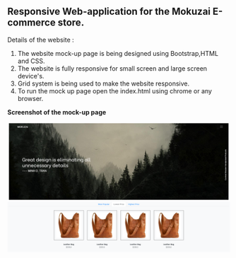 ## Responsive Web-application for the Mokuzai E-commerce store.

Details of the website :
1. The website mock-up page is being designed using Bootstrap,HTML and CSS.
2. The website is fully responsive for small screen and large screen device's.
3. Grid system is being used to make the website responsive.
4. To run the mock up page open the index.html using chrome or any browser.

**Screenshot of the mock-up page**

![](Capture.png)